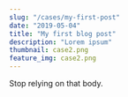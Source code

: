 ```yaml
---
slug: "/cases/my-first-post"
date: "2019-05-04"
title: "My first blog post"
description: "Lorem ipsum"
thumbnail: case2.png
feature_img: case2.png
---
```

Stop relying on that body.